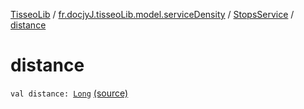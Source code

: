 [TisseoLib](../../index.md) / [fr.docjyJ.tisseoLib.model.serviceDensity](../index.md) / [StopsService](index.md) / [distance](./distance.md)

# distance

`val distance: `[`Long`](https://kotlinlang.org/api/latest/jvm/stdlib/kotlin/-long/index.html) [(source)](https://github.com/docjyJ/TisseoLib/tree/master/src/main/kotlin/fr/docjyJ/tisseoLib/model/serviceDensity/StopsService.kt#L5)